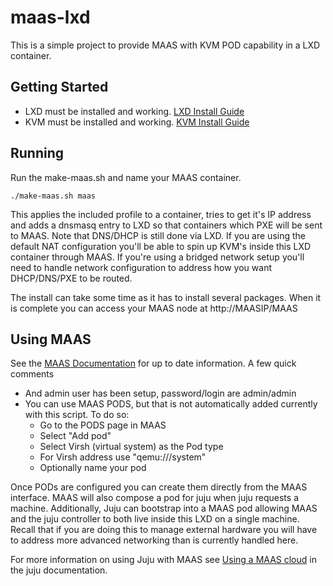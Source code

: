 # maas-lxd
This is a simple project to provide MAAS with KVM POD capability in a LXD container.

## Getting Started
- LXD must be installed and working. [LXD Install Guide](https://linuxcontainers.org/lxd/getting-started-cli/)
- KVM must be installed and working. [KVM Install Guide](https://help.ubuntu.com/community/KVM/Installation)

## Running
Run the make-maas.sh and name your MAAS container.
```
./make-maas.sh maas
```
This applies the included profile to a container, tries to get it's IP address
and adds a dnsmasq entry to LXD so that containers which PXE will be sent to
MAAS. Note that DNS/DHCP is still done via LXD. If you are using the default NAT
configuration you'll be able to spin up KVM's inside this LXD container through
MAAS. If you're using a bridged network setup you'll need to handle network
configuration to address how you want DHCP/DNS/PXE to be routed.

The install can take some time as it has to install several packages. When it is
complete you can access your MAAS node at http://MAASIP/MAAS

## Using MAAS
See the [MAAS Documentation](https://docs.ubuntu.com/maas/devel/en/) for up to
date information. A few quick comments
- And admin user has been setup, password/login are admin/admin
- You can use MAAS PODS, but that is not automatically added currently with this
  script. To do so:
  - Go to the PODS page in MAAS
  - Select "Add pod"
  - Select Virsh (virtual system) as the Pod type
  - For Virsh address use "qemu:///system"
  - Optionally name your pod

Once PODs are configured you can create them directly from the MAAS interface.
MAAS will also compose a pod for juju when juju requests a machine.
Additionally, Juju can bootstrap into a MAAS pod allowing MAAS and the juju
controller to both live inside this LXD on a single machine. Recall that if you
are doing this to manage external hardware you will have to address more
advanced networking than is currently handled here.

For more information on using Juju with MAAS see [Using a MAAS
cloud](https://jujucharms.com/docs/devel/clouds-maas) in the juju documentation.


